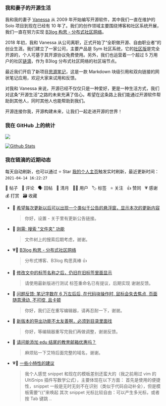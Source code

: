 ### 我和妻子的开源生活

我和我的妻子 [Vanessa](https://github.com/Vanessa219) 从 2009 年开始编写开源软件，其中我们一直在维护的 Solo 项目到现在已经有 10 年了。我们的创作领域主要围绕博客和社区系统开展，我们一直在努力实现 [B3log 构思 - 分布式社区网络](https://ld246.com/article/1546941897596)。

2018 年初，我和 Vanessa 从公司离职，正式开始了“全职做开源、自由职业者”的创业生涯。我们建立了一家公司，主要产品是 Sym 社区系统，它的[社区版](https://github.com/88250/symphony)是完全开源的，个人可基于其开源协议免费使用。另外，我们也运营着一个超过 5 万用户的社区[链滴](https://ld246.com)，作为 B3log 分布式社区网络的社区端节点。

最近我们开启了新项目[思源笔记](https://github.com/siyuan-note/siyuan)，这是一款 Markdown 块级引用和双向链接的网状笔记应用，欢迎大家来试用和反馈。

对我和 Vanessa 来说，开源已经不仅仅只是一种爱好，更是一种生活方式，我们对这条“开源生活”之路的未来充满了信心。希望在这条路上我们能通过开源软件帮助到其他人，同时其他人也能帮助到我们。

开源连接你我，开源构建未来，让我们一起走进开源的世界！

### 我在 GitHub 上的统计

<a title="Hits" target="_blank" href="https://github.com/88250/88250"><img src="https://hits.b3log.org/88250/88250.svg"></a>

[![Github Stats](https://github-readme-stats.vercel.app/api?username=88250&theme=tokyonight&show_icons=true)](https://github.com/88250)

<!--events start -->

### 我在链滴的近期动态

每天自动刷新，也可以通过 ⭐️ Star [我的个人主页](https://github.com/88250/88250)触发实时刷新，最近更新时间：`2021-04-14 16:22:27`

📝 帖子 &nbsp; 💬 评论 &nbsp; 🗣 回帖 &nbsp; 🌙 清月 &nbsp; 👨‍💻 用户 &nbsp; 🏷️ 标签 &nbsp; ⭐️ 关注 &nbsp; 👍 赞同 &nbsp; 💗 感谢 &nbsp; 💰 打赏 &nbsp; 🗃 收藏

* 💬 [希望每次更新以后可以出现一个类似于公告的悬浮窗，显示本次的更新内容](https://ld246.com/article/1618383964409/comment/1618384441715#comments)

  > 你好，设置 - 关于里有更新公告链接。
* 💬 [刚需: 搜索 "文件夹" 功能](https://ld246.com/article/1618369332730/comment/1618376066057#comments)

  > 文件树上的搜索后期考虑，谢谢。
* 💗💬 [B3log 构思 - 分布式社区网络](https://ld246.com/article/1546941897596/comment/1608046140759#comments)

  > 分布式博客、B3log 构思真棒 👍
* 💬 [修改文中的标签名称之后，仍旧在旧标签里面显示](https://ld246.com/article/1618370863451/comment/1618371656352#comments)

  > 请使用最新版进行测试 标签重命名已有提议，后期实现 谢谢反馈。
* 💬 [问题反馈: 笔记字数在 6 万左后后, 在代码块操作时, 鼠标会失去焦点, 页面随意滑动, 不可控, 且卡顿](https://ld246.com/article/1618363759428/comment/1618366636301#comments)

  > 你好，我们正在重写编辑器，请再忍耐一下，谢谢。
* 💬 [新版本的导出功能不太友善啊，必须到目录里面找](https://ld246.com/article/1618286396313/comment/1618358621343#comments)

  > 你好，等编辑器重写完我们再做调整，谢谢反馈。
* 💬 [请问能添加 edu 结尾的教育邮箱优惠吗？](https://ld246.com/article/1618331115781/comment/1618356252765#comments)

  > 麻烦贴一下艾特后面完整的域名，谢谢。
* 💗💬 [一些小特性的建议](https://ld246.com/article/1618302988725/comment/1618332903347#comments)

  > 我个人感觉 snippet 和现在的模板差别还蛮大的（我之前用过 vim 的 UltiSnips 插件写数学公式），主要体现在以下方面： 首先是使用的便捷性，snippet 一般是无时无刻不在识别（类似于代码自动补全），但是模板需要“{{”来唤起 其次 snippet 光标比较自由：可以产生多光标，或者按 Tab 键跳 ..


<!--events end -->
